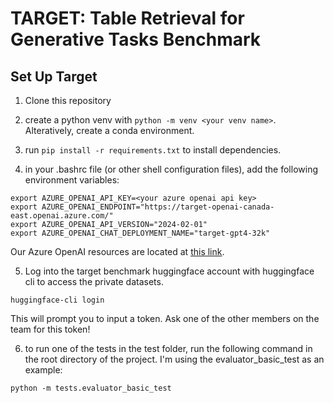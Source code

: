 # TARGET: Table Retrieval for Generative Tasks Benchmark

## Set Up Target

1. Clone this repository

2. create a python venv with `python -m venv <your venv name>`. Alteratively, create a conda environment.

3. run `pip install -r requirements.txt` to install dependencies.

4. in your .bashrc file (or other shell configuration files), add the following environment variables:

```
export AZURE_OPENAI_API_KEY=<your azure openai api key>
export AZURE_OPENAI_ENDPOINT="https://target-openai-canada-east.openai.azure.com/"
export AZURE_OPENAI_API_VERSION="2024-02-01"
export AZURE_OPENAI_CHAT_DEPLOYMENT_NAME="target-gpt4-32k"
```

Our Azure OpenAI resources are located at [this link](https://portal.azure.com/#@epicdatalaboutlook.onmicrosoft.com/resource/subscriptions/6bbef843-a5c2-4407-abae-0eec3d8123ca/resourceGroups/learning-tables/providers/Microsoft.CognitiveServices/accounts/target-openai-canada-east/overview).

5. Log into the target benchmark huggingface account with huggingface cli to access the private datasets.

```
huggingface-cli login
```

This will prompt you to input a token. Ask one of the other members on the team for this token!

6. to run one of the tests in the test folder, run the following command in the root directory of the project. I'm using the evaluator_basic_test as an example:

```
python -m tests.evaluator_basic_test
```
